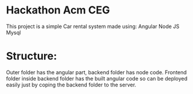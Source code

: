 # Hackathon Acm CEG

This project is a simple Car rental system made using:
Angular
Node JS
Mysql

# Structure:
Outer folder has the angular part, backend folder has node code.
Frontend folder inside backend folder has the built angular code so can be deployed easily just by coping the backend folder to the server.
